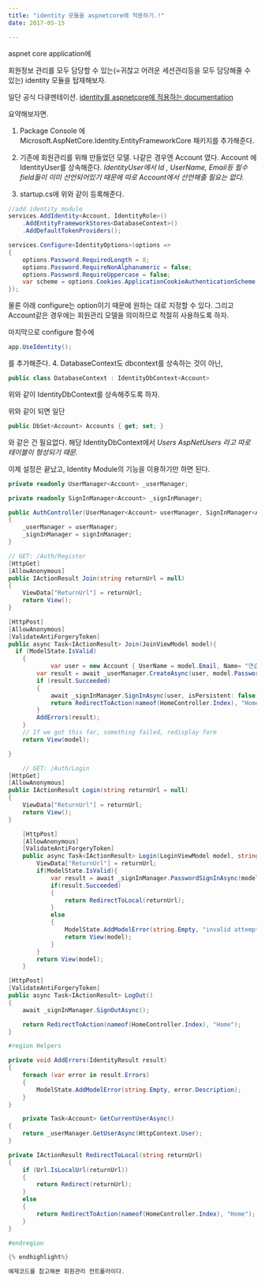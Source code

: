 ```yaml
---
title: "identity 모듈을 aspnetcore에 적용하기.!"
date: 2017-05-15

---
```

aspnet core application에

회원정보 관리를 모두 담당할 수 있는(=귀찮고 어려운 세션관리등을 모두 담당해줄 수 있는) identity 모듈을 탑재해보자.

일단 공식 다큐멘테이션.
[identity를 aspnetcore에 적용하는 documentation](https://docs.microsoft.com/ko-kr/aspnet/core/migration/identity)

요약해보자면.

1. Package Console 에 Microsoft.AspNetCore.Identity.EntityFrameworkCore 패키지를 추가해준다.
2. 기존에 회원관리를 위해 만들었던 모델. 나같은 경우엔 Account 였다. Account 에 IdentityUser를 상속해준다.
*IdentityUser에서 Id , UserName, Email등 필수 field들이 이미 선언되어있기 때문에 따로 Account에서 선언해줄 필요는 없다.*

3. startup.cs에 위와 같이 등록해준다.
```c#
//add identity module
services.AddIdentity<Account, IdentityRole>()
    .AddEntityFrameworkStores<DatabaseContext>()
    .AddDefaultTokenProviders();

services.Configure<IdentityOptions>(options =>
{
    options.Password.RequiredLength = 8;
    options.Password.RequireNonAlphanumeric = false;
    options.Password.RequireUppercase = false;
    var scheme = options.Cookies.ApplicationCookieAuthenticationScheme;
});
```
물론 아래 configure는 option이기 때문에 원하는 대로 지정할 수 있다. 그리고 Account같은 경우에는 회원관리 모델을 의미하므로 적절히 사용하도록 하자.

마지막으로 configure 함수에
```c#
app.UseIdentity();
```
를 추가해준다.
4. DatabaseContext도 dbcontext를 상속하는 것이 아닌,     

```c#
public class DatabaseContext : IdentityDbContext<Account>
```
위와 같이 IdentityDbContext<Account>를 상속해주도록 하자.

위와 같이 되면 일단
```c#
public DbSet<Account> Accounts { get; set; }
```
와 같은 건 필요없다. 해당 IdentityDbContext에서 *Users<Account> AspNetUsers 라고 따로 테이블이 형성되기 때문.*

이제 설정은 끝났고, Identity Module의 기능을 이용하기만 하면 된다.

```c#
private readonly UserManager<Account> _userManager;

private readonly SignInManager<Account> _signInManager;

public AuthController(UserManager<Account> userManager, SignInManager<Account> signInManager)
{
    _userManager = userManager;
    _signInManager = signInManager;
}

// GET: /Auth/Register
[HttpGet]
[AllowAnonymous]
public IActionResult Join(string returnUrl = null)
{
	ViewData["ReturnUrl"] = returnUrl;
	return View();
}

[HttpPost]
[AllowAnonymous]
[ValidateAntiForgeryToken]
public async Task<IActionResult> Join(JoinViewModel model){
  if (ModelState.IsValid)
	{
            var user = new Account { UserName = model.Email, Name= "연습중" , Email = model.Email, Phone= "010-010-010"};
		var result = await _userManager.CreateAsync(user, model.Password);
		if (result.Succeeded)
		{
			await _signInManager.SignInAsync(user, isPersistent: false);
			return RedirectToAction(nameof(HomeController.Index), "Home");
		}
		AddErrors(result);
	}
	// If we got this far, something failed, redisplay form
	return View(model);

}

    // GET: /Auth/Login
[HttpGet]
[AllowAnonymous]
public IActionResult Login(string returnUrl = null)
{
	ViewData["ReturnUrl"] = returnUrl;
	return View();
}

    [HttpPost]
    [AllowAnonymous]
    [ValidateAntiForgeryToken]
    public async Task<IActionResult> Login(LoginViewModel model, string returnUrl = null){
        ViewData["ReturnUrl"] = returnUrl;
        if(ModelState.IsValid){
            var result = await _signInManager.PasswordSignInAsync(model.Email, model.Password, true, lockoutOnFailure: false);
            if(result.Succeeded)
            {
                return RedirectToLocal(returnUrl);   
            }
            else
            {
                ModelState.AddModelError(string.Empty, "invalid attempt");
                return View(model);
            }
        }
        return View(model);
    }

[HttpPost]
[ValidateAntiForgeryToken]
public async Task<IActionResult> LogOut()
{
	await _signInManager.SignOutAsync();

	return RedirectToAction(nameof(HomeController.Index), "Home");
}

#region Helpers

private void AddErrors(IdentityResult result)
{
	foreach (var error in result.Errors)
	{
		ModelState.AddModelError(string.Empty, error.Description);
	}
}

    private Task<Account> GetCurrentUserAsync()
{
	return _userManager.GetUserAsync(HttpContext.User);
}

private IActionResult RedirectToLocal(string returnUrl)
{
	if (Url.IsLocalUrl(returnUrl))
	{
		return Redirect(returnUrl);
	}
	else
	{
		return RedirectToAction(nameof(HomeController.Index), "Home");
	}
}

#endregion

{% endhighlight%}

예제코드를 참고해본 회원관리 컨트롤러이다.
